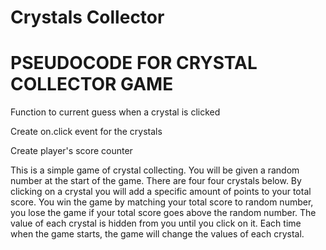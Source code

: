 # Crystals Collector
<!-- Display crystals as buttons.

Random number shown at start of the game.

When a crystal is clicked, it should add a specific amount of points to the player's total score.

Game should hide the amount till the player clicks a crystal and update the player's score counter.

The player wins if their score matches the random number shown at the beginning of the game.

The player lose if their score goes above the random number.

The game restarts whenever the player wins or loses.

When game begins again, the player should see a new random number. Also, all crystals will have new hidden values. user score and score counter should reset to zero.

App should show the number of games the player wins and loses.

Game must not be refreshed as means to restart the game.

The random number shown at start of the game should be between 19 - 120.

Each crystal should have a hidden random value between 1 -12. -->

# PSEUDOCODE FOR CRYSTAL COLLECTOR GAME
<!-- Create basic HTML layout for game -->

<!-- Add hidden random value to each crystals between 1 - 12. -->

<!-- Geneate random number between 19 - 120-->

<!-- function to render crystals to page -->

<!-- Function to reset game without having to refresh page -->

<!-- Functions that handles updating the page and displaying win/loss message -->

<!-- Build win/loss display and append it to HTML -->

Function to current guess when a crystal is clicked

Create on.click event for the crystals

Create player's score counter

This is a simple game of crystal collecting. You will be given a random number at the start of the game.
There are four four crystals below. By clicking on a crystal you will add a specific amount of points to your total score.
You win the game by matching your total score to random number, you lose the game if your total score goes above the random number.
The value of each crystal is hidden from you until you click on it.
Each time when the game starts, the game will change the values of each crystal.